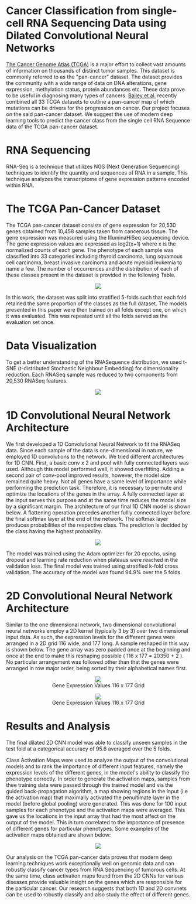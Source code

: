 # Cancer Classification from single-cell RNA Sequencing Data using Dilated Convolutional Neural Networks

[The Cancer Genome Atlas (TCGA)](https://www.nature.com/articles/ng.2764) is a major effort to collect vast amounts of information on thousands of distinct tumor samples. This dataset is commonly referred to as the "pan-cancer" dataset. The dataset provides the community with a wide range of data on DNA alterations, gene expression, methylation status, protein abundances etc. These data prove to be useful in diagnosing many types of cancers. [Bailey et al.](https://pubmed.ncbi.nlm.nih.gov/29625053/) recently combined all 33 TCGA datasets to outline a pan-cancer map of which mutations can be drivers for the progression on cancer. Our project focuses on the said pan-cancer dataset. We suggest the use of modern deep learning tools to predict the cancer class from the single cell RNA Sequence data of the TCGA pan-cancer dataset. 


# RNA Sequencing

RNA-Seq is a technique that utilizes NGS (Next Generation Sequencing) techniques to identify the quantity and sequences of RNA in a sample. This technique analyzes the transcriptome of gene expression patterns encoded within RNA. 

# The TCGA Pan-Cancer Dataset

The TCGA pan-cancer dataset consists of gene expression for 20,530 genes obtained from 10,458 samples taken from cancerous tissue. The gene expression was measured using the IlluminaHiSeq sequencing device. The gene expression values are expressed as log2(x+1) where x is the normalized counts of each gene. The phenotype of each sample was classified into 33 categories including thyroid carcinoma, lung squamous cell carcinoma, breast invasive carcinoma and acute myeloid leukemia to name a few. The number of occurrences and the distribution of each of these classes present in the dataset is provided in the following Table.

<p align="center">
    <img src="https://raw.githubusercontent.com/suhailnajeeb/tcga-cancer-predict/master/images/table.jpg">
</p>

In this work, the dataset was split into stratified 5-folds such that each fold retained the same proportion of the classes as the full dataset. The models presented in this paper were then trained on all folds except one, on which it was evaluated. This was repeated until all the folds served as the evaluation set once.

# Data Visualization

To get a better understanding of the RNASequence distribution, we used t-SNE (t-distributed Stochastic Neighbour Embedding) for dimensionality reduction. Each RNASeq sample was reduced to two components from 20,530 RNASeq features.

<p align="center">
    <img src="https://raw.githubusercontent.com/suhailnajeeb/tcga-cancer-predict/master/images/TSNE.png">
</p>

# 1D Convolutional Neural Network Architecture

We first developed a 1D Convolutional Neural Network to fit the RNASeq data. Since each sample of the data is one-dimensional in nature, we employed 1D convolutions to the network. We tried different architectures for 1D CNN. First, a basic conv x 2 and pool with fully connected layers was used. Although this model performed well, it showed overfitting. Adding a second pair of conv-pool improved results, however, the model size remained quite heavy. Not all genes have a same level of importance while performing the prediction task. Therefore, it is necessary to permute and optimize the locations of the genes in the array. A fully connected layer at the input serves this purpose and at the same time reduces the model size by a significant margin. The architecture of our final 1D CNN model is shown below. A flattening operation precedes another fullly connected layer before the final softmax layer at the end of the network. The softmax layer produces probabilities of the respective class. The prediction is decided by the class having the highest probability.

<p align="center">
    <img src="https://raw.githubusercontent.com/suhailnajeeb/tcga-cancer-predict/master/images/1dcnn_model.jpg">
</p>

The model was trained using the Adam optimizer for 20 epochs, using dropout and learning rate reduction when plateaus were reached in the validation loss. The final model was trained using stratified k-fold cross validation. The accuracy of the model was found 94.9% over the 5 folds. 

# 2D Convolutional Neural Network Architecture

Similar to the one dimensional network, two dimensional convolutional neural networks employ a 2D kernel (typically 3 by 3) over two dimensional input data. As such, the expression levels for the different genes were arranged in a 2D grid 116 wide, and 177 long. A sample reshaped in this way is shown below. The gene array was zero padded once at the beginning and once at the end to make this reshaping possible ( 116 x 177 = 20350 + 2 ). No particular arrangement was followed other than that the genes were arranged in row major order, being sorted by their alphabetical names first. 

<p align="center">
    <img src="https://raw.githubusercontent.com/suhailnajeeb/tcga-cancer-predict/master/images/2d_gene_array.jpg"><br>
    Gene Expression Values 116 x 177 Grid
</p>

<p align="center">
    <img src="https://raw.githubusercontent.com/suhailnajeeb/tcga-cancer-predict/master/images/2dcnn_model.jpg"><br>
    Gene Expression Values 116 x 177 Grid
</p>

# Results and Analysis

The final dilated 2D CNN model was able to classify unseen samples in the test fold at a categorical accuracy of 95.6 averaged over the 5 folds.

Class Activation Maps were used to analyze the output of the convolutional models and to rank the importance of different input features, namely the expression levels of the different genes, in the model's ability to classify the phenotype correctly. In order to generate the activation maps, samples from thee training data were passed through the trained model and via the guided back-propagation algorithm, a map showing regions in the input (i.e the activation map) that maximally activated the penultimate layer in the model (before global pooling) were generated. This was done for 100 input samples for each phenotype and the activation maps were averaged. This gave us the locations in the input array that had the most affect on the output of the model. This in turn correlated to the importance of presence of different genes for particular phenotypes. Some examples of the activation maps obtained are shown below:

<p align="center">
    <img src="https://raw.githubusercontent.com/suhailnajeeb/tcga-cancer-predict/master/images/2dcnn_cam.jpg">
</p>

Our analysis on the TCGA pan-cancer data proves that modern deep learning techniques work exceptionally well on genomic data and can robustly classify cancer types from RNA Sequencing of tumorous cells. At the same time, class activation maps found from the 2D CNNs for various diseases provide valuable insight on the genes which are responsible for the particular cancer. Our research suggests that both 1D and 2D convnets can be used to robustly classify and also study the effect of different genes.
